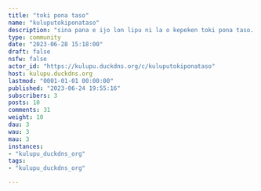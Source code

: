 ```yaml
---
title: "toki pona taso" 
name: "kuluputokiponataso"
description: "sina pana e ijo lon lipu ni la o kepeken toki pona taso. sina ken lili ni la o alasa pona."
type: community
date: "2023-06-28 15:18:00"
draft: false
nsfw: false
actor_id: "https://kulupu.duckdns.org/c/kuluputokiponataso"
host: kulupu.duckdns.org
lastmod: "0001-01-01 00:00:00"
published: "2023-06-24 19:55:16"
subscribers: 3
posts: 10
comments: 31
weight: 10
dau: 3
wau: 3
mau: 3
instances:
- "kulupu_duckdns_org"
tags: 
- "kulupu_duckdns_org"

---
```


